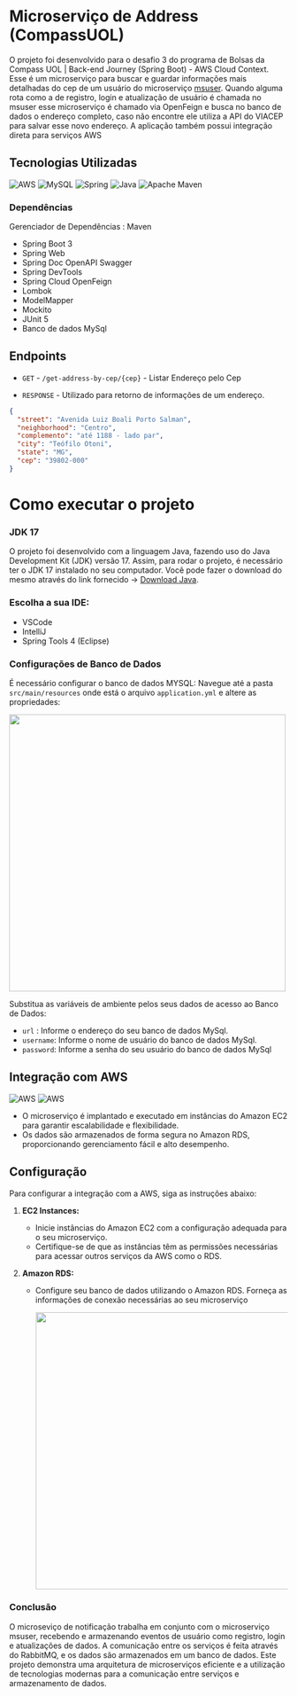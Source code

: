 # Microserviço de Address (CompassUOL)
O projeto foi desenvolvido para o desafio 3 do programa de Bolsas da Compass UOL | Back-end Journey (Spring Boot) - AWS Cloud Context. Esse é um microserviço para buscar e guardar informações mais detalhadas do cep de um usuário do microserviço [msuser](https://github.com/kropsz/msuser). Quando alguma rota como a de registro, login e atualização de usuário é chamada no msuser esse microserviço é chamado via OpenFeign e busca no banco de dados o endereço completo, caso não encontre ele utiliza a API do VIACEP para salvar esse novo endereço. A aplicação também possui integração direta para serviços AWS

## Tecnologias Utilizadas
![AWS](https://img.shields.io/badge/aws-%5300f.svg?style=for-the-badge&logo=aws&logoColor=blue)
![MySQL](https://img.shields.io/badge/mysql-%2300f.svg?style=for-the-badge&logo=mysql&logoColor=white)
![Spring](https://img.shields.io/badge/spring-%236DB33F.svg?style=for-the-badge&logo=spring&logoColor=white)
![Java](https://img.shields.io/badge/java-%23ED8B00.svg?style=for-the-badge&logo=openjdk&logoColor=white)
![Apache Maven](https://img.shields.io/badge/Apache%20Maven-C71A36?style=for-the-badge&logo=Apache%20Maven&logoColor=white)

### Dependências
Gerenciador de Dependências : Maven

- Spring Boot 3
- Spring Web
- Spring Doc OpenAPI Swagger
- Spring DevTools
- Spring Cloud OpenFeign
- Lombok
- ModelMapper
- Mockito
- JUnit 5
- Banco de dados MySql

## Endpoints

* `GET`  - `/get-address-by-cep/{cep}` - Listar Endereço pelo Cep 

* `RESPONSE`  - Utilizado para retorno de informações de um endereço.
```JSON
{
  "street": "Avenida Luiz Boali Porto Salman",
  "neighborhood": "Centro",
  "complemento": "até 1188 - lado par",
  "city": "Teófilo Otoni",
  "state": "MG",
  "cep": "39802-000"
}

```

# Como executar o projeto
### JDK 17
O projeto foi desenvolvido com a linguagem Java, fazendo uso do Java Development Kit (JDK) versão 17. Assim, para rodar o projeto, é necessário ter o JDK 17 instalado no seu computador. Você pode fazer o download do mesmo através do link fornecido -> [Download Java](https://www.oracle.com/java/technologies/javase/jdk17-archive-downloads.html).

### Escolha a sua IDE:
* VSCode
* IntelliJ
* Spring Tools 4 (Eclipse)
  
### Configurações de Banco de Dados

É necessário  configurar o banco de dados MYSQL:
Navegue até a pasta  `src/main/resources` onde está o arquivo `application.yml` e altere as propriedades:
<div>
<img src="https://github.com/kropsz/compassuol-challenge-e-commerce/assets/114687669/76552929-fd39-4aa1-abe1-f3b381bfe9ee" width="500px" />
</div>

 Substitua as variáveis de ambiente pelos seus dados de acesso ao Banco de Dados: 

*  `url` : Informe o endereço do seu banco de dados MySql.
*  `username`: Informe o nome de usuário do banco de dados MySql.
*  `password`: Informe a senha do seu usuário do banco de dados MySql

## Integração com AWS

![AWS](https://img.shields.io/badge/ec2-%2300f.svg?style=for-the-badge&logo=ec2&logoColor=blue)
![AWS](https://img.shields.io/badge/rds-%1333f.svg?style=for-the-badge&logo=rds&logoColor=blue)
* O microserviço é implantado e executado em instâncias do Amazon EC2 para garantir escalabilidade e flexibilidade.
* Os dados são armazenados de forma segura no Amazon RDS, proporcionando gerenciamento fácil e alto desempenho.

## Configuração

Para configurar a integração com a AWS, siga as instruções abaixo:

1. **EC2 Instances:**
   - Inicie instâncias do Amazon EC2 com a configuração adequada para o seu microserviço.
   - Certifique-se de que as instâncias têm as permissões necessárias para acessar outros serviços da AWS como o RDS.

2. **Amazon RDS:**
   - Configure seu banco de dados utilizando o Amazon RDS. Forneça as informações de conexão necessárias ao seu microserviço
  
      <div>
      <img src="https://github.com/kropsz/msuser/assets/114687669/f456c3f9-2974-41e5-95af-ccac53052e8f" width="500px" />
      </div>


### Conclusão

O microseviço de notificação trabalha em conjunto com o microserviço msuser, recebendo e armazenando eventos de usuário como registro, login e atualizações de dados. A comunicação entre os serviços é feita através do RabbitMQ, e os dados são armazenados em um banco de dados. Este projeto demonstra uma arquitetura de microserviços eficiente e a utilização de tecnologias modernas para a comunicação entre serviços e armazenamento de dados.
